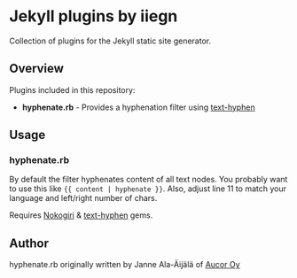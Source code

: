 Jekyll plugins by iiegn
=======================

Collection of plugins for the Jekyll static site generator.


Overview
--------

Plugins included in this repository:

* **hyphenate.rb** - Provides a hyphenation filter using [text-hyphen](https://rubygems.org/gems/text-hyphen)

Usage
-----

### hyphenate.rb

By default the filter hyphenates content of all text nodes. You probably want
to use this like ``{{ content | hyphenate }}``.  Also, adjust line 11 to match
your language and left/right number of chars.

Requires [Nokogiri](http://nokogiri.org/) & [text-hyphen](https://rubygems.org/gems/text-hyphen) gems.


Author
------

hyphenate.rb originally written by Janne Ala-Äijälä of [Aucor Oy](http://www.aucor.fi)
